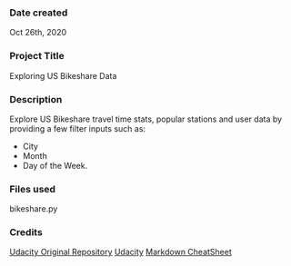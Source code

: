 ### Date created
Oct 26th, 2020

### Project Title
Exploring US Bikeshare Data

### Description
Explore US Bikeshare travel time stats, popular stations and user data by providing a few filter inputs such as:
* City
* Month
* Day of the Week.

### Files used
bikeshare.py

### Credits
[Udacity Original Repository](https://github.com/udacity/pdsnd_github)
[Udacity](https://www.udacity.com/)
[Markdown CheatSheet](https://github.com/adam-p/markdown-here/wiki/Markdown-Cheatsheet)
